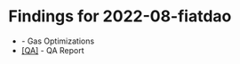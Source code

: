 # Findings for 2022-08-fiatdao 

- [](-Gas_Optimizations/README.md) - Gas Optimizations
- [[QA]]([QA]-QA_Report/README.md) - QA Report
